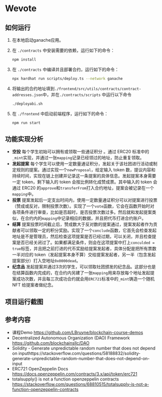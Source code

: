 # Wevote

## 如何运行

1. 在本地启动ganache应用。

2. 在 `./contracts` 中安装需要的依赖，运行如下的命令：
    ```bash
    npm install
    ```
3. 在 `./contracts` 中编译并且部署合约，运行如下的命令：
    ```bash
    npx hardhat run scripts/deploy.ts --network ganache
    ```
4. 将输出的合约地址填到`./frontend/src/utils/contracts/contract-addresses.json`中，并在`./contracts/scripts` 中运行以下命令
    ```bash
    ./deployabi.sh
    ```
6. 在 `./frontend` 中启动前端程序，运行如下的命令：
    ```bash
    npm run start
    ```

## 功能实现分析

- **空投** 每个学生初始可以拥有或领取一些通证积分 。通过 ERC20 标准中的`_mint`实现，并通过一张`mapping`记录已经领过的地址，防止重复领取。
- **发起提案** 每个学生可以使用一定数量通证积分，发起关于该社团进行活动或制定规则的提案。通过实现一个`newProposal`，给定输入 token 数，提议内容和持续时间，实现在链上创建并记录这一条提案的具体信息。发起提案本身需要一定 token，剩下输入的 token 会按比例转化成赞成票。其中输入的 token 会通过 ERC20 的`approve`和`transferFrom`打入合约地址，提案会被记录在一个 `mapping`中。
- **投票** 提案发起后一定支出时间内，使用一定数量通证积分可以对提案进行投票（赞成或反对，限制投票次数）。实现了一个`vote`函数，它会在函数开始时对各项条件进行审查，比如是否超时，是否投票次数过多。然后就和发起提案类似，在合约内的`mapping`中记录相应的数据，并且把代币打进合约账户。
- **结算** 提案投票时间截止后，赞成数大于反对数的提案通过，提案发起者作为贡献者可以领取一定的积分奖励。实现了一个`conclude`函数，它首先会检查发起地址是不是管理员，然后检查这项提案是否已经过期，可以关闭，并且检查提案是否已经关闭过了。如果都满足条件，则会在这项提案中打上`conculded = true`标签，并且把之前打进的代币奖励给提案发起者，具体分配是把所有票数一半对应的 token（发起提案本身不算）交给提案发起者，另一半（包含发起提案部分）打入空地址`0x0000dead`。
- **纪念品** 发起提案并通过3次的学生，可以领取社团颁发的纪念品。这部分也是在结算函数内完成的，在合约内另建了一张`mapping`用来存放每个地址发起提案成功次数，并且每三次成功合约就会用`ERC721`标准中的`_mint`铸造一个随机 NFT 给提案者做纪念。

## 项目运行截图



## 参考内容

- 课程Demo https://github.com/LBruyne/blockchain-course-demos
- Decentralized Autonomous Organization (DAO) Framework https://github.com/blockchainsllc/DAO
- Solidity - Generate unpredictable random number that does not depend on inputhttps://stackoverflow.com/questions/58188832/solidity-generate-unpredictable-random-number-that-does-not-depend-on-input
- ERC721 OpenZeppelin Docs https://docs.openzeppelin.com/contracts/3.x/api/token/erc721
- totalsupply() is not a function openzeppelin contracts https://stackoverflow.com/questions/68810515/totalsupply-is-not-a-function-openzeppelin-contracts